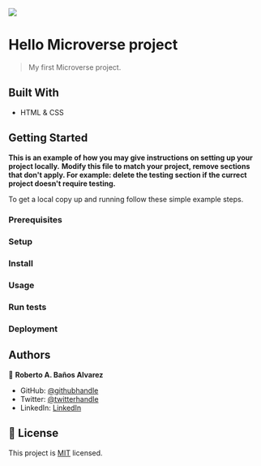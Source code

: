![](https://img.shields.io/badge/Microverse-blueviolet)

# Hello Microverse project

> My first Microverse project.


## Built With

- HTML & CSS


## Getting Started

**This is an example of how you may give instructions on setting up your project locally.**
**Modify this file to match your project, remove sections that don't apply. For example: delete the testing section if the currect project doesn't require testing.**


To get a local copy up and running follow these simple example steps.

### Prerequisites

### Setup

### Install

### Usage

### Run tests

### Deployment



## Authors

👤 **Roberto A. Baños Alvarez**

- GitHub: [@githubhandle](https://github.com/rbanos-mv)
- Twitter: [@twitterhandle](https://twitter.com/RobertoBanosMV)
- LinkedIn: [LinkedIn](https://linkedin.com/in/roberto-a-baños-alvarez-500766234)

## 📝 License

This project is [MIT](./MIT.md) licensed.